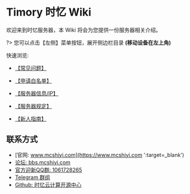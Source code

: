 
# Timory 时忆 Wiki

欢迎来到时忆服务器，本 Wiki 将会为您提供一份服务器相关介绍。  

?> 您可以点击【左侧】菜单按钮，展开侧边栏目录 **(移动设备在左上角)**

快速浏览:

- [【常见问题】](/zh-CN/guide/faq.md)   

- [【申请白名单】](/zh-CN/join/whitelist.md) 

- [【服务器信息/IP】](/zh-CN/guide/serverInfo.md)

- [【服务器规定】](/zh-CN/join/rules.md)

- [【新人指南】](/zh-CN/guide/playerGuide.md)


## 联系方式
- [官网: www.mcshiyi.com](https://www.mcshiyi.com ':target=_blank')
- [论坛: bbs.mcshiyi.com](https://bbs.mcshiyi.com ':target=_blank')
- [官方迎新QQ群: 1061728265](https://jq.qq.com/?_wv=1027&k=5BSu3sX ':target=_blank')
- [Telegram 群组](https://t.me/joinchat/IdDH-Egtujuf1UzuCWznJw ':target=_blank')
- [Github: 时忆云计算开源中心](https://github.com/TimoryGroup ':target=_blank')
